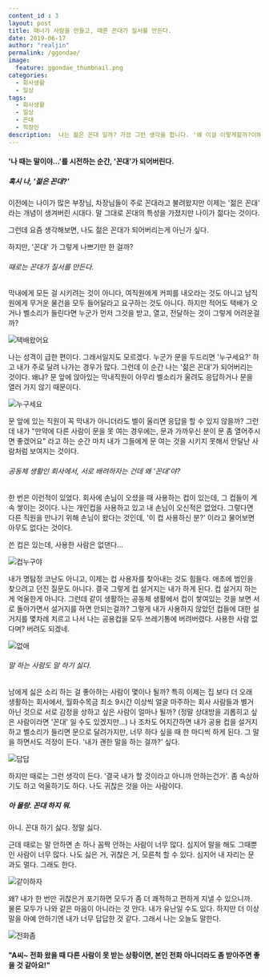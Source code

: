 ```yaml
---
content_id : 3
layout: post
title: 매너가 사람을 만들고, 때론 꼰대가 질서를 만든다.
date: 2019-06-17
author: "realjin"
permalink: /ggondae/
image:
  feature: ggondae_thumbnail.png
categories:
  - 회사생활
  - 일상
tags:
  - 회사생활
  - 일상
  - 꼰대
  - 직장인
description:  나는 젊은 꼰대 일까? 가끔 그런 생각을 합니다. '왜 이걸 이렇게할까?이해가 안가네. 나는 안그랬는데!'하지만 이런생각을 한다고 모두 꼰대가 되어버리는 걸까요? 저는 생각합니다. 때때로 꼰대가 질서를 만든다! 선임후임 할 것 없이 생활하기 좋은 회사 생활을 만들어봐요!  
---
```


#### '나 때는 말이야...'를 시전하는 순간, '꼰대'가 되어버린다.

##### 혹시 나, '젊은 꼰대?'

이전에는 나이가 많은 부장님, 차장님들이 주로 꼰대라고 불려왔지만 이제는 '젊은 꼰대' 라는 개념이 생겨버린 시대다. 말 그대로 꼰대의 특성을 가졌지만 나이가 젊다는 것이다.

그런데 요즘 생각해보면, 나도 젊은 꼰대가 되어버리는게 아닌가 싶다.

하지만, '꼰대' 가 그렇게 나쁘기만 한 걸까?



###### 때로는 꼰대가 질서를 만든다.

막내에게 모든 걸 시키려는 것이 아니다, 여직원에게 커피를 내오라는 것도 아니고 남직원에게 무거운 물건을 모두 들어달라고 요구하는 것도 아니다. 하지만 적어도 택배가 오거나 벨소리가 들린다면 누군가 먼저 그것을 받고, 열고,  전달하는 것이 그렇게 어려운걸까?

![택배왔어요](https://lh3.googleusercontent.com/8snZm4pRMg68OSQGj6phtEKG8bKiTaygZ4xUmMUg_yULe5PG8FTQSKuBT8I_MQfs4jq1jXHs1NiOe7Alt-SyGQNrlvkYL9KEpCz4j6Wk0jKRq3XN2AvDbYqbqG9u9nFovNc2aqIyAGm_I4XNKtRsG3dRDQ3SpsJtyVpWwH1H_ZY-7tFzhRzgEaw3nd09lunhV-HarxO_tDwfxoxMWNVpC0wm5Iq0fLlCrTFYHrdy71_51qjBL2bXaNI9e5gspgb93f23dy3UCPSAIvYJRbo8VzLJp3xpLHYRoO6nPR6pEdb_Kx_DW0WwfZfvLOt1g6zR7JwRPTjJE7UuxvcRYXg3fG7k2x3F9cpbK4WeOcEhREsWDTRsZjbarHOwAmGlehtulz24hMjp8S6PXPjfLdqSMbI7GzVPuVhYZB0zsaJk5RA2kMMS23D6E-3b5zyDRBSypbgPdKAkz2urPFOTtxX4aCrwzckWuf5cEqKTszCVoRFZniqKgJH-nTz1qCtx_eJ1Dah4DGJjWg0k1e5kOAsWy8lJdTh1h05z0vfMzHYu4oYUIR7WpHTcp4FLsyOVu3101gYdFewh8fy3HPKCF8S-mrL_Xs9OIvaWTxWXlXYntaTlMrTQ0HT9loENpUQwl2G6SFPozpmHTY-mxq32OO32D4arQLhqeHPwnbvytXItZDCCs2PgjtmnvXDerx5b7YGlIuTee9Jios707TnWeopsjol6=s903-no)

나는 성격이 급한 편이다. 그래서일지도 모르겠다. 누군가 문을 두드리면 '누구세요?' 하고 내가 주로 달려 나가는 경우가 많다. 그런데 이 순간 나는 '젊은 꼰대'가 되어버리는 것이다. 왜냐? 문 앞에 앉아있는 막내직원이 아무리 벨소리가 울려도 응답하거나 문을 열러 가지 않기 때문이다.

![누구세요](https://lh3.googleusercontent.com/2eCox0g9GWkCPAXjijAxy2EF_DLBnpfV1e84GkQ_HJoDxWFMLfuYpSz9m-TKG5pLmsb_MVQf4uE0op8Ze9G7Bpm2PJY1Wa_ZkHUzKSvlSjjyY7LE03bs52mzqZnG2qvzFjKwBA66yzcWZCDoVwjAM9GELJ1La2wBRiztt9frlWu9OgRiXLsxCdDqJFHYkQ8fRpj0ReBc8JWuC-c4dQ20jB9ttZc8np-ko9GOWDXfSOFXE8Mys-ofmBB1VZcehfAEKMfiZAQS2WE9pbq6npushMjEkXT6pXF6IRJN1AI_g7uUxaUa6epWK6ATBw2B4qD1EpIEt0WzeIewJn-qyfFs055ubsiacuLj28u_pg0CB2DstVnNFqstgOZU8kQhSC7ccG__7SV4kxZa4ruCfYLPoygxMOh94hO6j32A97ywpJPNHiHw6YjumFfo_NTRdGG47tcbDbw9qt1N7xn-TOOFMqPOxYoj_wfM2zS0ZbqFg1muTzRfPkMNCUdoOYGtX2pqG2Q-wUq6s4QY4uXp15pmY3nCImxq2oQSMii-Z1aTiykeVvdfqz-4kQBe1GCG0zcIue5QRCitsBR5gZXgB4p3PiC3KJgxhKsdVZRlTXshgQEis1Hbe8CLtSJkkAPiOw2WnaXrBG5rG6U9-HR-v0lbAUDYmD9rppzqluWv2dNAaG8elCsl7QDBKpuBmnkYjV7R-7CcyOe_2EMvNM4g30aB1njZ=w678-h903-no)

문 앞에 있는 직원이 꼭 막내가 아니더라도 벨이 울리면 응답을 할 수 있지 않을까? 그런데 내가 "만약에 다른 사람이 문을 못 여는 경우에는, 문과 가까우신 분이 문 좀 열어주시면 좋겠어요" 라고 하는 순간 마치 내가 그들에게 문 여는 것을 시키지 못해서 안달난 사람처럼 보여지는 것이다.



###### 공동체 생활인 회사에서, 서로 배려하자는 건데 왜 '꼰대'야?

한 번은 이런적이 있었다. 회사에 손님이 오셨을 때 사용하는 컵이 있는데, 그 컵들이 계속 쌓이는 것이다. 나는 개인컵을 사용하고 있고 내 손님이 오신적은 없었다. 그렇다면 다른 직원을 만나기 위해 손님이 왔다는 것인데, '이 컵 사용하신 분?' 이라고 물어보면 아무도 없다는 것이다.

쓴 컵은 있는데, 사용한 사람은 없댄다...

![컵누구야](https://lh3.googleusercontent.com/jZd1rTN29btVA31DZguVNRgoZjy090W01y6Hjw9U93mQlFcIq3n2Y7H38LHajE-M9yL667YVkeH14IhYDPOIZCcUZQqUmGTzJPGq7IDnh0Bs0silO0dkTV8jNzn-MlK2r45kO0ekeXknjqHj9Iy7oXe30mAmsuJ-fAA2my3YFfkeev0SfmgS7qkYESNLbzWoPjZ_2uxwzBePRxyKNWl5c7mqSA8xl7_9GPVrPIgfN_OKOmJQWexStXlA4YWsDwNhReVZkkhXzg5dWbCwfJyIAStGbjKLoireqyx8YU0dDTSnrJGZI-yV0vwW-pUnudYCU7g9I2bn2R9_J8yctJzFZ8c2oitU1eOTbpXH37JAuDV2XPbIvK4cpsuIztdppnLkAhH-7Rq3zM2DSIOJvqHpUyXsg3_4lX1dGDhgls8LxiOmhnpsjpBc4Wvjq4EXzo_x5UGMWX7pvcJ9dxdlloXWYQW12QraNq8vBTp5ylXPDpeiubpwa3tYSltfnAR8h8JsGf1Q8PIenkGp_3-s7qBmnrYFmLSwefUAF109VgcmcBopvirb0F8Z4Q3oGGtafjRZEz_dH2Zm84XDNKrCZD52uvDnwBV_WmSNKokTW7g-mpS7THeTPRoV47xmVivWpJgHfMuiYfd8-p6ecdLTbLuu-_CjUNMUojz6Mkde4OWjOwvB7bx7Ja9VyBxQxWr7mwTRDCQ-0c94kKmKf9-lUTLw6Htw=w1204-h903-no)

내가 명탐정 코난도 아니고, 이제는 컵 사용자를 찾아내는 것도 힘들다. 애초에 범인을 찾으려고 던진 질문도 아니다. 결국 그렇게 컵 설거지는 내가 하게 된다. 컵 설거지 하는게 억울한게 아니다. 그런데 같이 생활하는 공동체 생활에서 컵이 쌓여있는 것을 보면 서로 돌아가면서 설거지를 하면 안되는걸까?  그렇게 내가 사용하지 않았던 컵들에 대한 설거지를 몇차례 치르고 나서 나는 공용컵을 모두 쓰레기통에 버려버렸다. 사용한 사람 없다며? 버려도 되겠네.

![없애](https://lh3.googleusercontent.com/yop9kGROtcYjf2ui0gPzp61H8cvRffcostod7VPvdzD-MLW6s8t8E0a6eUJjMStC8MwzAqKfvlUDPwvLoRfJ7n6gko_Ki0i-t5rIBgRegzXPG9ymD7XPgnHaXm1sPSG_sPc6X6Dw8AmG0ahv4-ffuxg3pKeB3wLkOf3OiWTFC1hvrUNwpRHbn5TksHkWaNckowV7tCaoobGMUTHI8RcgMdPZ4oTGvb1hj0ntAkNQoT5gUWBpyOMthQcfRVFqUJ5ta9rPIEuahrF4x6JWzAswZlfTFA56oRw2S2S8278Eay1CI1NjypqgWb_2kAeuHLw3LGVCeL_GN2x-WT3bL9F93huKJrAe-nrPzBCIU8a5Otei6XnQ-ukG05TkW1rMMl6hAKm56FARgjaXIMZIcLKEQu7vi2mNG1cS-BGmhHu9xsMWf3asM8KfY8_3D6wjyxQwRnGamlXRT1MdJpJn0oE6l1fzC-OrPkuJFlYWRATdBF1OOHrNHtqSuavvbIce641Qso9xwkCaCs53aLlOfeFboqevy3oDHhzj9AzB0imJSS3x23ueOjZVUic3bfmNqzhQYRtvKjS7HehMvDRZIwWnVIROTnxtp-45YKBAH2tJZBnphTMlaxfsHq3IRFAcR4r9Kc2CCoFo6FuKBCmqJ5KNIWx-Y14qMIyxySiTdtrtPqTPoPXmH-2xKsEz5k24yXGqJu0WyeRvmozqFhNZ77J0IhpZ=w1269-h844-no)



###### 말 하는 사람도 말 하기 싫다.

남에게 싫은 소리 하는 걸 좋아하는 사람이 몇이나 될까? 특히 이제는 집 보다 더 오래 생활하는 회사에서, 월화수목금 최소 9시간 이상씩 얼굴 마주하는 회사 사람들과 별거 아닌 것으로 서로 감정을 상하고 싶은 사람이 얼마나 될까? (정말 상대방을 괴롭히고 싶은 사람이라면 '꼰대' 일 수도 있겠지만...)
나 조차도 어지간하면 내가 공용 컵을 설거지하고 벨소리가 들리면 문으로 달려가지만, 너무 하다 싶을 때 한 마디씩 하게 된다. 그 말을 하면서도 걱정이 든다. '내가 괜한 말을 하는 걸까?' 싶다.

![답답](https://lh3.googleusercontent.com/H_XR-iDPlIOsbPBMnLFnK0FBlYigjolFwiCkl0mSwULw4H51Fb2JnByIztODF0Pa38OnH61GR7Yf-fvT2getu8deQ4JAMM3DH-SJF9AhhEDdincWJPmnZrlxXApUCbek9Eitz2QZSn2c6JoACtur6xmSDq30BEl6BGbouak6qcSqTmYHSzgBx93iLhK7EV19DKOgY1Vu1ZlyIoo84Qzrgie9cvo7UKMxUvJVUVlagDTes5_4Ca2JJumiYA2gOU0I5rWJfJhh-hADG2-6ONfiZ09muEdPkPatIlbX-QVa7JvRAe_O94m6eyQm1lAQeidZpKZlxzf6XcleNjRwuZXwsmDpd4nxOwFx_RhadByb8KDmYEO-DYtvrwtCyia5SsE41sBBof4w9_UkdBwcND79_Qk9KIdCrdmRJKba5wEuEsWaXnSyzZrjnxy0CBYG_hX7EiAT_Y-2LH0wkSA42ye4Zn4m6i2deA0J1cMInRpxf4g1NzgDxtIjqJdEFXe2nC8UdPbJdKhiZiYBly-x6g9O2P3ST3qLWHKkfSpkUHxPJ0WwwBYZ3PZSmo8K5uyvXJxXX2N6o2yzec7-_fnYdbHBFfOLtYHPO_yf43ZhHkLmWvOH_4R7eBHgCfvehLLrQkDkmq0RMN0C_RdHuYDQ0ToLjgwq--dHlk3t1hirx--WxWCmSdSPeWcuy8NmLbfzmRKIHML4ZUX9eeSPeWQ4xIK0ZkFR=w1274-h843-no)

하지만 때로는 그런 생각이 든다. '결국 내가 할 것이라고 아니까 안하는건가'.
좀 속상하기도 하고  억울하기도 하다. 나도 귀찮은 것을 아는 사람이다.



##### 아 몰랑. 꼰대 하지 뭐.

아니. 꼰대 하기 싫다. 정말 싫다.

근데 때로는 말 안하면 손 하나 꼼짝 안하는 사람이 너무 많다. 심지어 말을 해도 그때뿐인 사람이 너무 많다. 나도 싫은 거, 귀찮은 거, 모른척 할 수 있다. 심지어 내 자리는 문과도 멀다. 그래도 한다.

![같이하자](https://lh3.googleusercontent.com/zPfEtWVifH8XwS748MT6ZAlCKHUJdKGVU8E2DAjh2g5v3mU5XxxF6vIRpRebp_p_ZkzVnMESj3KgS6IxzwLTaKiVy2kT5vamP8PT5KhodKKDfFKsPZ0Gsk_tuCtuENjtYPOActKyE8Z72ZRLFhGKTk2aKHDwCAzbmPM67tZFbaUpja2eSIRfjM2zPfs4Tf_Mv1VgFg1k_v7e84_Slpw1nQcuORZj6TOFuKPNYkamAcjWj0VvAnMOgnp2HizPsV5I7XUbOc5qOvA5bEJcAyb0MCaurCY0XMFG6skU09FDFOSjCjMEdxWXHk5D_qBrz4CxcRYp6CkxV92LkhopEFkOOqffnfwTieI0lRTikBl-VEMUxWC9eZrur9X5jvbJzdHs0a6fX0LrTcJ3tpcoiDmiVfIIDDxvMtax2HrPNuy7J46WbCdTYTSWJzPVUJJ9ZTIYVQc_kNe8rSPxpxEqSquwJpWM80afozcqGG5tCsaG4kwaSi9aw9JEEwsxGJwQ6qcAq3WhzIhpwzXrR5J51fkBJO3_Fs7-_Iy28T1JP551pl-WXmGqqmc8ExfcFU4a6Nwvy3CgHeGET9bsefDzSUCbjKNKx5ycHf39HuSbrhLuFPJsPDQtUHaUr0KG9wYVTEUU0WiJy1wag7tcotwwFAc4SSWejiC9OlpGx1WIy2GUPY1izOX7q6WrokqosedKkc3pa5g8K9GDEn4FpdlHqXYYM38b=w1125-h843-no)

왜? 내가 한 번만 귀찮은거 포기하면 모두가 좀 더 쾌적하고 편하게 지낼 수 있으니까. 물론 모두가 나와 같은 마음이 아니라는 것 안다. 내가  유난일 수도 있다. 하지만 더 이상 말을 아예 안하기엔 내가 너무 답답한 것 같다. 그래서 나는 오늘도 말한다.

![전화좀](https://lh3.googleusercontent.com/JDlpHR_9rcNy8G-lyLgpt1JqrsD1W-hyUbSUDIIg4LRnjiERNmAIXY_rnBSh5hlrqe4LlTS4s1N8SKtYe4iYzi47-_iWL7zGjsNHIXVwHUbTN2cqsyq4JnXdL_tk1OHf2P7tsfLbf6qr8PaalDY5--5100FVUx54qXHnji5i5d7ACLp-KTxBdVD_jvh5abZcgdaaarEWYTxUNqvE3kmkNS36_oRCw7OI3E9m1em28UTR1y807cmABRqyqL_CxN3GFzDiGmK13z5J_4r-Bl3Mj9K2hD_5GRVmkp181gx38lbui_2KskuhCRH18Ub1YNLEEccwKqfFthBoAN6FxcIQflm1M9Fs-1SLHe8zpdH4jBDVKk2vjtPjPSXjww_9vuTSuExtUJFthfJtMzhuBSqa4zNtYNDm_dWsT_7r-MAbdi-XhaxvO7EJkKdrEKnJrPnMDoBhkYA8OsT3mawTQQGQrf2aUzsV-IE25SEnji3F4B4JcIo1T7HnB6bBugFmf3ngc5NxqecE4J5GSxLD5kCtb6O9SUQU9bbd7FTOyv460coENaf5H1WT8XLJMLHUvOHvlg7IvTEN256JmF09tU5e7nde487AFlDXkiY1Qbb2IehlyrDj0W1RyjDwGQ0R--qEeUthsmY-AIpg2fYDa8dBzaM9r83iiOgmFJJwC4QlC_Cou4PaGdB2OWgX4DdnjTZF48yK0NXFsh5iOGzKLi06qwZ2=w1060-h843-no)

#### "A씨~ 전화 왔을 때 다른 사람이 못 받는 상황이면, 본인 전화 아니더라도 좀 받아주면 좋을 것 같아요!"
